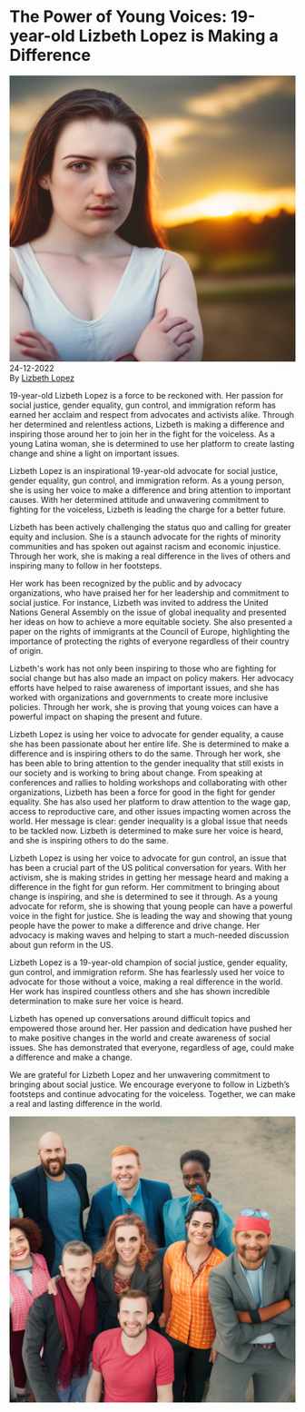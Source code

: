 # The Power of Young Voices: 19-year-old Lizbeth Lopez is Making a Difference

![](../images/23.png)
\
24-12-2022\
By [Lizbeth Lopez](../authors/10.md)


19-year-old Lizbeth Lopez is a force to be reckoned with. Her passion for social justice, gender equality, gun control, and immigration reform has earned her acclaim and respect from advocates and activists alike. Through her determined and relentless actions, Lizbeth is making a difference and inspiring those around her to join her in the fight for the voiceless. As a young Latina woman, she is determined to use her platform to create lasting change and shine a light on important issues.


Lizbeth Lopez is an inspirational 19-year-old advocate for social justice, gender equality, gun control, and immigration reform. As a young person, she is using her voice to make a difference and bring attention to important causes. With her determined attitude and unwavering commitment to fighting for the voiceless, Lizbeth is leading the charge for a better future. 

Lizbeth has been actively challenging the status quo and calling for greater equity and inclusion. She is a staunch advocate for the rights of minority communities and has spoken out against racism and economic injustice. Through her work, she is making a real difference in the lives of others and inspiring many to follow in her footsteps. 

Her work has been recognized by the public and by advocacy organizations, who have praised her for her leadership and commitment to social justice. For instance, Lizbeth was invited to address the United Nations General Assembly on the issue of global inequality and presented her ideas on how to achieve a more equitable society. She also presented a paper on the rights of immigrants at the Council of Europe, highlighting the importance of protecting the rights of everyone regardless of their country of origin. 

Lizbeth's work has not only been inspiring to those who are fighting for social change but has also made an impact on policy makers. Her advocacy efforts have helped to raise awareness of important issues, and she has worked with organizations and governments to create more inclusive policies. Through her work, she is proving that young voices can have a powerful impact on shaping the present and future.


Lizbeth Lopez is using her voice to advocate for gender equality, a cause she has been passionate about her entire life. She is determined to make a difference and is inspiring others to do the same. Through her work, she has been able to bring attention to the gender inequality that still exists in our society and is working to bring about change. From speaking at conferences and rallies to holding workshops and collaborating with other organizations, Lizbeth has been a force for good in the fight for gender equality. She has also used her platform to draw attention to the wage gap, access to reproductive care, and other issues impacting women across the world. Her message is clear: gender inequality is a global issue that needs to be tackled now. Lizbeth is determined to make sure her voice is heard, and she is inspiring others to do the same.


Lizbeth Lopez is using her voice to advocate for gun control, an issue that has been a crucial part of the US political conversation for years. With her activism, she is making strides in getting her message heard and making a difference in the fight for gun reform. Her commitment to bringing about change is inspiring, and she is determined to see it through. As a young advocate for reform, she is showing that young people can have a powerful voice in the fight for justice. She is leading the way and showing that young people have the power to make a difference and drive change. Her advocacy is making waves and helping to start a much-needed discussion about gun reform in the US.


Lizbeth Lopez is a 19-year-old champion of social justice, gender equality, gun control, and immigration reform. She has fearlessly used her voice to advocate for those without a voice, making a real difference in the world. Her work has inspired countless others and she has shown incredible determination to make sure her voice is heard. 

Lizbeth has opened up conversations around difficult topics and empowered those around her. Her passion and dedication have pushed her to make positive changes in the world and create awareness of social issues. She has demonstrated that everyone, regardless of age, could make a difference and make a change.

We are grateful for Lizbeth Lopez and her unwavering commitment to bringing about social justice. We encourage everyone to follow in Lizbeth’s footsteps and continue advocating for the voiceless. Together, we can make a real and lasting difference in the world.


![Group of diverse people, smiling and looking at the camera. High-quality image, outdoor location.](../images/24.png)



